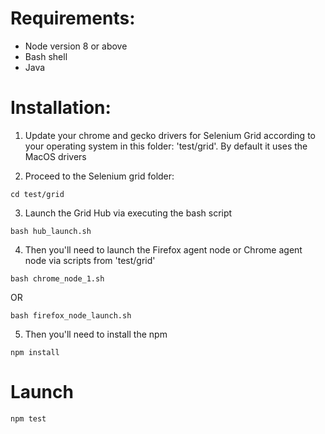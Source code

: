 # Requirements:
+ Node version 8 or above
+ Bash shell
+ Java

# Installation:

1. Update your chrome and gecko drivers for Selenium Grid according to your operating system in this folder: 'test/grid'. 
By default it uses the MacOS drivers

2. Proceed to the Selenium grid folder: 
```
cd test/grid
```
3. Launch the Grid Hub via executing the bash script
```
bash hub_launch.sh
```
4. Then you'll need to launch the Firefox agent node or Chrome agent node via scripts from 'test/grid'
```
bash chrome_node_1.sh
```
OR
```
bash firefox_node_launch.sh
```
5. Then you'll need to install the npm 
```
npm install
```
# Launch
```
npm test
```
